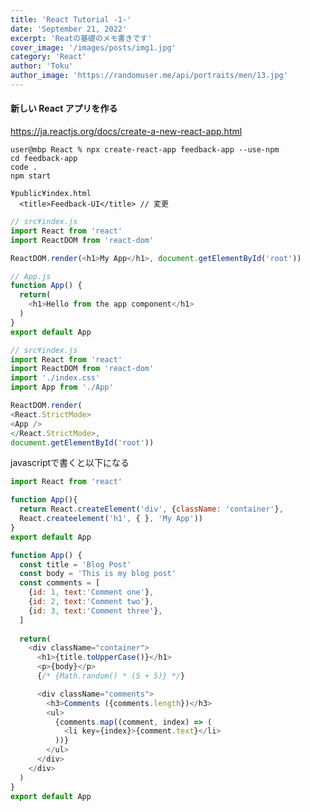 ```yaml
---
title: 'React Tutorial -1-'
date: 'September 21, 2022'
excerpt: 'Reatの基礎のメモ書きです'
cover_image: '/images/posts/img1.jpg'
category: 'React'
author: 'Toku'
author_image: 'https://randomuser.me/api/portraits/men/13.jpg'
---
```


<!-- Markdow generator - https://jaspervdj.be/lorem-markdownum/ -->

#### 新しい React アプリを作る
https://ja.reactjs.org/docs/create-a-new-react-app.html

~~~
user@mbp React % npx create-react-app feedback-app --use-npm
cd feedback-app
code .
npm start
~~~

~~~
¥public¥index.html
  <title>Feedback-UI</title> // 変更
~~~

~~~js
// src¥index.js
import React from 'react'
import ReactDOM from 'react-dom'

ReactDOM.render(<h1>My App</h1>, document.getElementById('root'))
~~~

~~~js
// App.js
function App() {
  return(
    <h1>Hello from the app component</h1>
  )
}
export default App
~~~

~~~js
// src¥index.js
import React from 'react'
import ReactDOM from 'react-dom'
import './index.css'
import App from './App'

ReactDOM.render(
<React.StrictMode>
<App />
</React.StrictMode>,
document.getElementById('root'))
~~~
javascriptで書くと以下になる
~~~js
import React from 'react'

function App(){
  return React.createElement('div', {className: 'container'},
  React.createelement('h1', { }, 'My App'))
}
export default App
~~~

~~~js
function App() {
  const title = 'Blog Post'
  const body = 'This is my blog post'
  const comments = [
    {id: 1, text:'Comment one'},
    {id: 2, text:'Comment two'},
    {id: 3, text:'Comment three'},
  ]
  
  return(
    <div className="container">
      <h1>{title.toUpperCase()}</h1>
      <p>{body}</p>
      {/* {Math.random() * (5 + 5)} */}

      <div className="comments">
        <h3>Comments ({comments.length})</h3>
        <ul>
          {comments.map((comment, index) => (
            <li key={index}>{comment.text}</li>
          ))}
        </ul>
      </div>
    </div>
  )
}
export default App
~~~

~~~js


~~~

~~~js


~~~

~~~js


~~~

~~~js


~~~

~~~js


~~~

~~~js


~~~

~~~js


~~~

~~~js


~~~

~~~js


~~~

~~~js


~~~

~~~js


~~~

~~~js


~~~